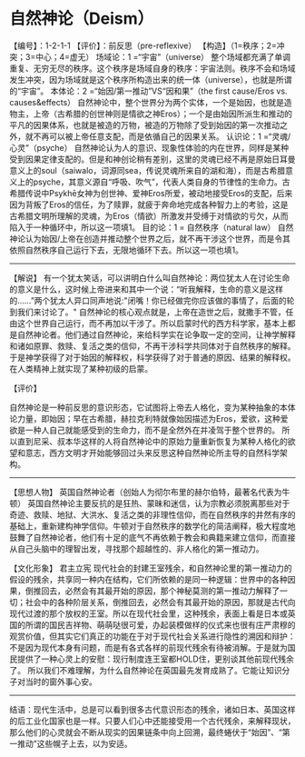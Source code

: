 # 自然神论（Deism）
【编号】：1-2-1-1
【评价】：前反思（pre-reflexive）
【构造】（1=秩序；2=冲突；3=中心；4=虚无）
场域论：1 =“宇宙”（universe）
整个场域都充满了单调重复、无穷无尽的秩序。这个秩序是场域自身的秩序：宇宙法则。秩序不会和场域发生冲突，因为场域就是这个秩序所构造出来的统一体（universe），也就是所谓的“宇宙”。
本体论：2 =“始因/第一推动”VS“因和果”（the first cause/Eros vs. causes&effects）
自然神论中，整个世界分为两个实体，一个是始因，也就是造物主，上帝（古希腊的创世神则是情欲之神Eros）；一个是由始因所派生和推动的平凡的因果体系，也就是被造的万物，被造的万物除了受到始因的第一次推动之外，就不再可以被上帝任意支配，而是依循自己的因果关系。
认识论：1 =“灵魂/心灵”（psyche）
自然神论认为人的意识、现象性体验的内在世界，同样是某种受到因果定律支配的。但是和神创论稍有差别，这里的灵魂已经不再是原始日耳曼意义上的soul（saiwalo，词源同sea，传说灵魂所来自的湖和海），而是古希腊意义上的psyche，其意义源自“呼吸、吹气”，代表人类自身的节律性的生命力。古希腊传说中Psykhē女神为创世神、爱神Eros所爱，被动地接受Eros的支配，后来因为背叛了Eros的信任，为了赎罪，就疲于奔命地完成各种智力上的考验，这是古希腊文明所理解的灵魂，为Eros（情欲）所激发并受缚于对情欲的亏欠，从而陷入于一种循环中，所以这一项填1。
目的论：1 = 自然秩序（natural law）
自然神论认为始因/上帝在创造并推动整个世界之后，就不再干涉这个世界，而是令其依照自然秩序自己运行下去，无限地循环下去。所以这一项也填1。
________________________________________
【解说】
有一个犹太笑话，可以讲明白什么叫自然神论：两位犹太人在讨论生命的意义是什么，这时候上帝进来和其中一个说：“听我解释，生命的意义是这样的……”两个犹太人异口同声地说:"闭嘴！你已经做完你应该做的事情了，后面的轮到我们来讨论了。"
自然神论的核心观点就是，上帝在造世之后，就撒手不管，任由这个世界自己运行，而不再加以干涉了。所以启蒙时代的西方科学家，基本上都是自然神论者。他们通过自然神论，来给科学实在论争取一定的空间，让神学解释和诸如原罪、救赎、复活之类的信仰，不再干涉科学共同体对于自然秩序的解释。
于是神学获得了对于始因的解释权，科学获得了对于普通的原因、结果的解释权。在人类精神上就实现了某种初级的启蒙。

【评价】

自然神论是一种前反思的意识形态，它试图将上帝去人格化，变为某种抽象的本体论力量，即始因；早在古希腊，赫拉克利特就像始因描述为Eros，爱欲，这种爱欲是一种人自己就能感受到的生命力，而不是全然外在并凌驾于整个世界的。 所以直到尼采、叔本华这样的人将自然神论中的原始力量重新恢复为某种人格化的欲望和意志，西方文明才开始能够回过头来反思这种自然神论所主导的自然科学架构。
________________________________________
【思想人物】
英国自然神论者（创始人为彻尔布里的赫尔伯特，最著名代表为牛顿）
英国自然神论主要反抗的是狂热、蒙昧和迷信，认为宗教必须脱离那些对于奇迹、救赎、地狱、大洪水、复活之类的非理性信仰，而在自然秩序的井然有序的基础上，重新建构神学信仰。牛顿对于自然秩序的数学化的简洁阐释，极大程度地鼓舞了自然神论者，他们有十足的底气不再依赖于教会和典籍来建立信仰，而直接从自己头脑中的理智出发，寻找那个超越性的、非人格化的第一推动力。

【文化形象】
君主立宪
现代社会的封建王室残余，和自然神论里的第一推动力的假设的残余，共享同一种内在结构，它们所依赖的是同一种逻辑：世界中的各种因果，倒推回去，必然会有其最开始的原因，那个神秘莫测的第一推动力解释了一切；社会中的各种阶层关系，倒推回去，必然会有其最开始的原因，那就是古代向现代过渡的那个放权的王室。所以在现代社会里，这种残余，表面上看是日本或英国的所谓的国民吉祥物、萌萌哒很可爱，办起装模做样的仪式来也很有庄严肃穆的观赏价值，但其实它们真正的功能在于对于现代社会关系进行隐性的溯因和辩护：不是因为现代本身有问题，而是有各式各样的前现代残余有待被消解。于是就为国民提供了一种心灵上的安慰：现行制度连王室都HOLD住，更别谈其他前现代残余了。
所以我们不难理解，为什么自然神论在英国最先发育成熟了。它能让知识分子对当时的窗外事心安。
________________________________________
结语：现代生活中，总是可以看到很多古代意识形态的残余，诸如日本、英国这样的后工业化国家也是一样。只要人们心中还能接受用一个古代残余，来解释现状，那么他们的心灵就会不断从现实的因果链条中向上回溯，最终蜷伏于“始因”、“第一推动”这些幌子上去，以为安适。
